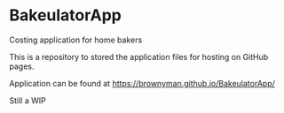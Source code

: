# BakeulatorApp
Costing application for home bakers

This is a repository to stored the application files for hosting on GitHub pages.

Application can be found at https://brownyman.github.io/BakeulatorApp/

Still a WIP

